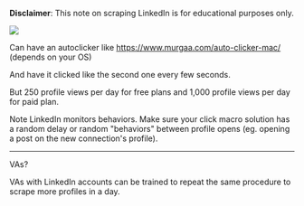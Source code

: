 
**Disclaimer**: This note on scraping LinkedIn is for educational purposes only.

![](CGTlAJD.png)

Can have an autoclicker like https://www.murgaa.com/auto-clicker-mac/ (depends on your OS)

And have it clicked like the second one every few seconds.

But 250 profile views per day for free plans and 1,000 profile views per day for paid plan.

Note LinkedIn monitors behaviors. Make sure your click macro solution has a random delay or random "behaviors" between profile opens (eg. opening a post on the new connection's profile).

---

VAs?

VAs with LinkedIn accounts can be trained to repeat the same procedure to scrape more profiles in a day.